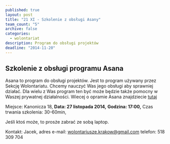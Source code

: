 ```yaml
---
published: true
layout: post
title: "21 XI - Szkolenie z obsługi Asany"
team_count: "5"
archive: false
categories: 
  - wolontariat
description: Program do obsługi projektów
deadline: "2014-11-20"
---
```


## Szkolenie z obsługi programu Asana

Asana to program do obsługi projektów.
Jest to program używany przez Sekcję Wolontariatu. Chcemy nauczyć Was jego obsługi aby sprawniej działać. Dla wielu z Was program ten być może będzie także pomocny w Waszej prywatnej działalności.
Wiecej o opramie Asana znajdziecie [tutaj](https://asana.com/guide/learn)

Miejsce: Kanonicza 18,
**Data: 27 listopada 2014,**
**Godzina: 17:00,**
Czas trwania szkolenia: 30-60min,

Jeśli ktoś może, to prosże zabrać ze sobą laptop.

Kontakt: Jacek, 
adres e-mail:  wolontariusze.krakow@gmail.com
telefon: 518 309 704
